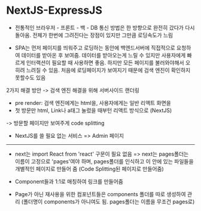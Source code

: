 # NextJS-ExpressJS

- 전통적인 브라우저 - 프론트 - 백 - DB 통신 방법은 한 방향으로 완전히 갔다가 다시 돌아옴. 전체가 한번에 그려진다는 장점이 있지만 그만큼 로딩속도가 느림


- SPA는 먼저 페이지를 띄워주고 로딩하는 동안에 백엔드서버에 직접적으로 요청하여 데이터를 받아온 후 보여줌. 데이터를 받아오는게 느릴 수 있지만 사용자에게 빠르게 인터랙션이 필요할 때 사용하면 좋음. 하지만 모든 페이지를 불러와야해서 오히려 느려질 수 있음. 처음에 로딩페이지가 보여지기 때문에 검색 엔진이 확인하지 못할수도 있음

2가지 해결 방안
-> 검색 엔진 해결을 위해 서버사이드 랜더링 
  - pre render: 검색 엔진에게는 html을, 사용자에게는 일반 리액트 화면을
  - 첫 방문만 html, Link나 a태그 눌렀을 때부턴 리액트 방식으로 (NextJS)

-> 방문할 페이지만 보여주게 code splitting

* NextJS를 쓸 필요 없는 서비스 => Admin 페이지


-----------------------------------------------------

- next는 import React from 'react' 구문이 필요 없음
=> next는 pages폴더는 이름이 고정으로 'pages'여야 하며, pages폴더를 인식하고 이 안에 있는 파일들을 개별적인 페이지로 만들어 줌 (Code Splitting된 페이지로 만들어줌)
- Component들과 1:1로 매칭하여 링크를 만들어줌

- Page가 아닌 재사용을 위한 컴포넌트들은 components 폴더를 따로 생성하여 관리 (폴더명이 components가 아니여도 됨. pages폴더는 이름을 무조건 pages로)


